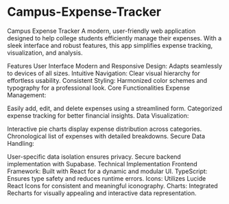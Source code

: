 # Campus-Expense-Tracker
Campus Expense Tracker
A modern, user-friendly web application designed to help college students efficiently manage their expenses. With a sleek interface and robust features, this app simplifies expense tracking, visualization, and analysis.

Features
User Interface
Modern and Responsive Design: Adapts seamlessly to devices of all sizes.
Intuitive Navigation: Clear visual hierarchy for effortless usability.
Consistent Styling: Harmonized color schemes and typography for a professional look.
Core Functionalities
Expense Management:

Easily add, edit, and delete expenses using a streamlined form.
Categorized expense tracking for better financial insights.
Data Visualization:

Interactive pie charts display expense distribution across categories.
Chronological list of expenses with detailed breakdowns.
Secure Data Handling:

User-specific data isolation ensures privacy.
Secure backend implementation with Supabase.
Technical Implementation
Frontend
Framework: Built with React for a dynamic and modular UI.
TypeScript: Ensures type safety and reduces runtime errors.
Icons: Utilizes Lucide React Icons for consistent and meaningful iconography.
Charts: Integrated Recharts for visually appealing and interactive data representation.


